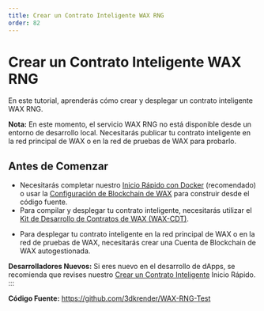 ```yaml
---
title: Crear un Contrato Inteligente WAX RNG
order: 82
---
```


# Crear un Contrato Inteligente WAX RNG

En este tutorial, aprenderás cómo crear y desplegar un contrato inteligente WAX RNG.

<strong>Nota:</strong> En este momento, el servicio WAX RNG no está disponible desde un entorno de desarrollo local. Necesitarás publicar tu contrato inteligente en la red principal de WAX o en la red de pruebas de WAX para probarlo.

## Antes de Comenzar

* Necesitarás completar nuestro [Inicio Rápido con Docker](/build/dapp-development/docker-setup/) (recomendado) o usar la [Configuración de Blockchain de WAX](/build/dapp-development/wax-blockchain-setup/) para construir desde el código fuente.
* Para compilar y desplegar tu contrato inteligente, necesitarás utilizar el [Kit de Desarrollo de Contratos de WAX (WAX-CDT)](/build/dapp-development/wax-cdt/).
<!-- Esto no es necesario -->
<!-- * Instala el [Generador de Números Aleatorios de WAX (WAX RNG)](/build/tutorials/wax-rng/). -->
* Para desplegar tu contrato inteligente en la red principal de WAX o en la red de pruebas de WAX, necesitarás crear una Cuenta de Blockchain de WAX autogestionada.

<strong>Desarrolladores Nuevos:</strong> Si eres nuevo en el desarrollo de dApps, se recomienda que revises nuestro [Crear un Contrato Inteligente](/build/dapp-development/wax-cdt) Inicio Rápido.
:::

**Código Fuente:** 
https://github.com/3dkrender/WAX-RNG-Test

